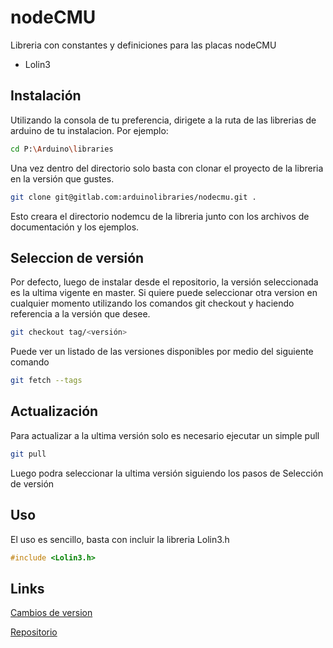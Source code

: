 # nodeCMU

Libreria con constantes y definiciones para las placas nodeCMU

- Lolin3

## Instalación

Utilizando la consola de tu preferencia, dirigete a la ruta de las librerias de arduino de tu instalacion. Por ejemplo:

``` bash
cd P:\Arduino\libraries
```

Una vez dentro del directorio solo basta con clonar el proyecto de la libreria en la versión que gustes.

``` bash
git clone git@gitlab.com:arduinolibraries/nodecmu.git .
```

Esto creara el directorio nodemcu de la libreria junto con los archivos de documentación y los ejemplos.

## Seleccion de versión

Por defecto, luego de instalar desde el repositorio, la versión seleccionada es la ultima vigente en master. Si quiere puede seleccionar otra version en cualquier momento utilizando los comandos git checkout y haciendo referencia a la versión que desee.

``` bash
git checkout tag/<versión>
```

Puede ver un listado de las versiones disponibles por medio del siguiente comando

``` bash
git fetch --tags
```

## Actualización

Para actualizar a la ultima versión solo es necesario ejecutar un simple pull

``` bash
git pull
```

Luego podra seleccionar la ultima versión siguiendo los pasos de Selección de versión

## Uso

El uso es sencillo, basta con incluir la libreria Lolin3.h

``` c++
#include <Lolin3.h>
```

## Links

[Cambios de version](CHANGELOG.md)

[Repositorio](git@gitlab.com:arduinolibraries/nodecmu.git)